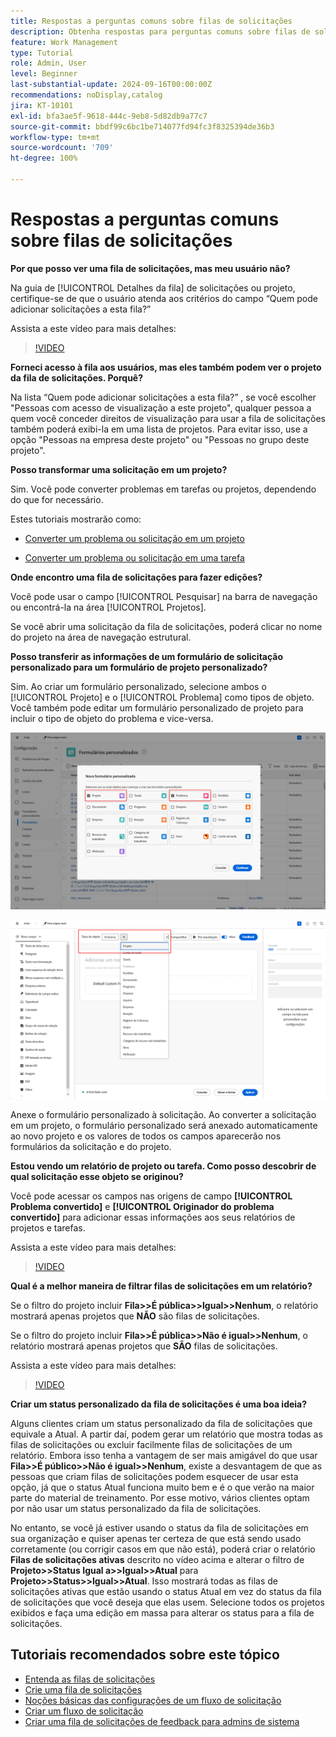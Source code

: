 ```yaml
---
title: Respostas a perguntas comuns sobre filas de solicitações
description: Obtenha respostas para perguntas comuns sobre filas de solicitações no [!DNL  Workfront].
feature: Work Management
type: Tutorial
role: Admin, User
level: Beginner
last-substantial-update: 2024-09-16T00:00:00Z
recommendations: noDisplay,catalog
jira: KT-10101
exl-id: bfa3ae5f-9618-444c-9eb8-5d82db9a77c7
source-git-commit: bbdf99c6bc1be714077fd94fc3f8325394de36b3
workflow-type: tm+mt
source-wordcount: '709'
ht-degree: 100%

---
```


# Respostas a perguntas comuns sobre filas de solicitações

**Por que posso ver uma fila de solicitações, mas meu usuário não?**

Na guia de [!UICONTROL Detalhes da fila] de solicitações ou projeto, certifique-se de que o usuário atenda aos critérios do campo “Quem pode adicionar solicitações a esta fila?”

Assista a este vídeo para mais detalhes:

>[!VIDEO](https://video.tv.adobe.com/v/3434161/?quality=12&learn=on&enablevpops=1&captions=por_br)

**Forneci acesso à fila aos usuários, mas eles também podem ver o projeto da fila de solicitações. Porquê?**

Na lista “Quem pode adicionar solicitações a esta fila?” , se você escolher &quot;Pessoas com acesso de visualização a este projeto&quot;, qualquer pessoa a quem você conceder direitos de visualização para usar a fila de solicitações também poderá exibi-la em uma lista de projetos. Para evitar isso, use a opção &quot;Pessoas na empresa deste projeto&quot; ou &quot;Pessoas no grupo deste projeto&quot;.

**Posso transformar uma solicitação em um projeto?**

Sim. Você pode converter problemas em tarefas ou projetos, dependendo do que for necessário.

Estes tutoriais mostrarão como:

* [Converter um problema ou solicitação em um projeto](/help/manage-work/issues-requests/create-a-project-from-a-request.md)

* [Converter um problema ou solicitação em uma tarefa](/help/manage-work/issues-requests/convert-issues-to-other-work-items.md)

**Onde encontro uma fila de solicitações para fazer edições?**

Você pode usar o campo [!UICONTROL Pesquisar] na barra de navegação ou encontrá-la na área [!UICONTROL Projetos].

Se você abrir uma solicitação da fila de solicitações, poderá clicar no nome do projeto na área de navegação estrutural.

**Posso transferir as informações de um formulário de solicitação personalizado para um formulário de projeto personalizado?**

Sim. Ao criar um formulário personalizado, selecione ambos o [!UICONTROL Projeto] e o [!UICONTROL Problema] como tipos de objeto. Você também pode editar um formulário personalizado de projeto para incluir o tipo de objeto do problema e vice-versa.

![Imagem mostrando como selecionar dois tipos de objeto ao criar um formulário personalizado](assets/faq-image-1.png)

![Imagem mostrando como selecionar dois tipos de objeto ao editar um formulário personalizado](assets/faq-image-2.png)

Anexe o formulário personalizado à solicitação. Ao converter a solicitação em um projeto, o formulário personalizado será anexado automaticamente ao novo projeto e os valores de todos os campos aparecerão nos formulários da solicitação e do projeto.

**Estou vendo um relatório de projeto ou tarefa. Como posso descobrir de qual solicitação esse objeto se originou?**

Você pode acessar os campos nas origens de campo **[!UICONTROL Problema convertido]** e **[!UICONTROL Originador do problema convertido]** para adicionar essas informações aos seus relatórios de projetos e tarefas.

Assista a este vídeo para mais detalhes:

>[!VIDEO](https://video.tv.adobe.com/v/3434181/?quality=12&learn=on&enablevpops=1&captions=por_br)


**Qual é a melhor maneira de filtrar filas de solicitações em um relatório?**

Se o filtro do projeto incluir **Fila>>É pública>>Igual>>Nenhum**, o relatório mostrará apenas projetos que **NÃO** são filas de solicitações.

Se o filtro do projeto incluir **Fila>>É pública>>Não é igual>>Nenhum**, o relatório mostrará apenas projetos que **SÃO** filas de solicitações.

Assista a este vídeo para mais detalhes:

>[!VIDEO](https://video.tv.adobe.com/v/3434335/?quality=12&learn=on&enablevpops=1&captions=por_br)

**Criar um status personalizado da fila de solicitações é uma boa ideia?**

Alguns clientes criam um status personalizado da fila de solicitações que equivale a Atual. A partir daí, podem gerar um relatório que mostra todas as filas de solicitações ou excluir facilmente filas de solicitações de um relatório. Embora isso tenha a vantagem de ser mais amigável do que usar **Fila>>É público>>Não é igual>>Nenhum**, existe a desvantagem de que as pessoas que criam filas de solicitações podem esquecer de usar esta opção, já que o status Atual funciona muito bem e é o que verão na maior parte do material de treinamento. Por esse motivo, vários clientes optam por não usar um status personalizado da fila de solicitações.

No entanto, se você já estiver usando o status da fila de solicitações em sua organização e quiser apenas ter certeza de que está sendo usado corretamente (ou corrigir casos em que não está), poderá criar o relatório **Filas de solicitações ativas** descrito no vídeo acima e alterar o filtro de **Projeto>>Status Igual a>>Igual>>Atual** para **Projeto>>Status>>Igual>>Atual**. Isso mostrará todas as filas de solicitações ativas que estão usando o status Atual em vez do status da fila de solicitações que você deseja que elas usem. Selecione todos os projetos exibidos e faça uma edição em massa para alterar os status para a fila de solicitações.

## Tutoriais recomendados sobre este tópico

* [Entenda as filas de solicitações](/help/manage-work/request-queues/understand-request-queues.md)
* [Crie uma fila de solicitações](/help/manage-work/request-queues/create-a-request-queue.md)
* [Noções básicas das configurações de um fluxo de solicitação](/help/manage-work/request-queues/understand-settings-for-a-flow-request.md)
* [Criar um fluxo de solicitação](/help/manage-work/request-queues/create-a-request-flow.md)
* [Criar uma fila de solicitações de feedback para admins de sistema](/help/manage-work/request-queues/create-a-system-admin-feedback-request-queue.md)
